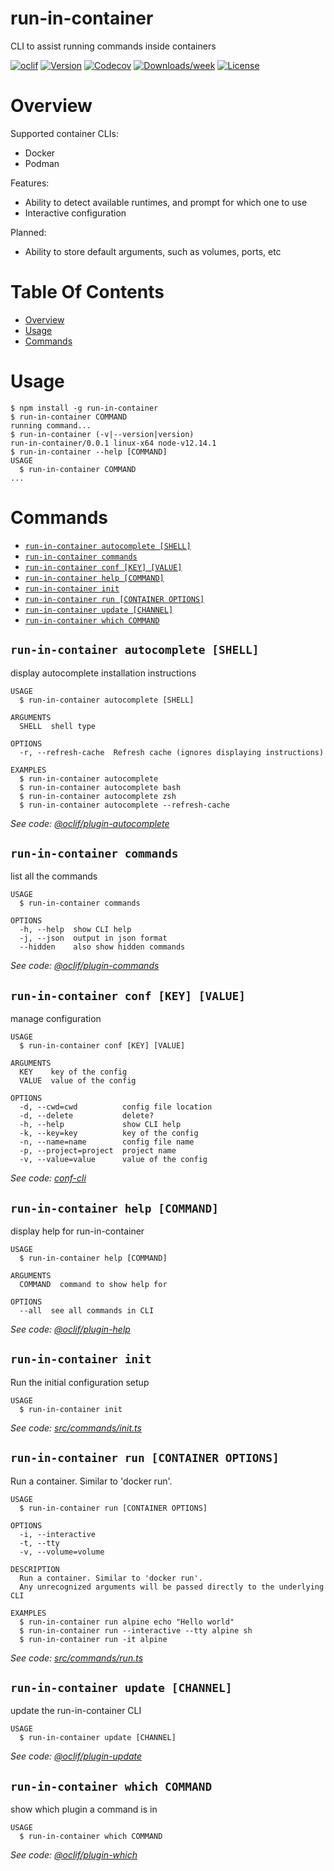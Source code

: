 # run-in-container

CLI to assist running commands inside containers

[![oclif](https://img.shields.io/badge/cli-oclif-brightgreen.svg)](https://oclif.io)
[![Version](https://img.shields.io/npm/v/run-in-container.svg)](https://npmjs.org/package/run-in-container)
[![Codecov](https://codecov.io/gh/robertsmieja/run-in-container/branch/master/graph/badge.svg)](https://codecov.io/gh/robertsmieja/run-in-container)
[![Downloads/week](https://img.shields.io/npm/dw/run-in-container.svg)](https://npmjs.org/package/run-in-container)
[![License](https://img.shields.io/npm/l/run-in-container.svg)](https://github.com/robertsmieja/run-in-container/blob/master/package.json)

# Overview

Supported container CLIs:

- Docker
- Podman

Features:

- Ability to detect available runtimes, and prompt for which one to use
- Interactive configuration

Planned:

- Ability to store default arguments, such as volumes, ports, etc

# Table Of Contents

<!-- toc -->

- [Overview](#overview)
- [Usage](#usage)
- [Commands](#commands)
  <!-- tocstop -->

# Usage

<!-- usage -->

```sh-session
$ npm install -g run-in-container
$ run-in-container COMMAND
running command...
$ run-in-container (-v|--version|version)
run-in-container/0.0.1 linux-x64 node-v12.14.1
$ run-in-container --help [COMMAND]
USAGE
  $ run-in-container COMMAND
...
```

<!-- usagestop -->

# Commands

<!-- commands -->

- [`run-in-container autocomplete [SHELL]`](#run-in-container-autocomplete-shell)
- [`run-in-container commands`](#run-in-container-commands)
- [`run-in-container conf [KEY] [VALUE]`](#run-in-container-conf-key-value)
- [`run-in-container help [COMMAND]`](#run-in-container-help-command)
- [`run-in-container init`](#run-in-container-init)
- [`run-in-container run [CONTAINER OPTIONS]`](#run-in-container-run-container-options)
- [`run-in-container update [CHANNEL]`](#run-in-container-update-channel)
- [`run-in-container which COMMAND`](#run-in-container-which-command)

## `run-in-container autocomplete [SHELL]`

display autocomplete installation instructions

```
USAGE
  $ run-in-container autocomplete [SHELL]

ARGUMENTS
  SHELL  shell type

OPTIONS
  -r, --refresh-cache  Refresh cache (ignores displaying instructions)

EXAMPLES
  $ run-in-container autocomplete
  $ run-in-container autocomplete bash
  $ run-in-container autocomplete zsh
  $ run-in-container autocomplete --refresh-cache
```

_See code: [@oclif/plugin-autocomplete](https://github.com/oclif/plugin-autocomplete/blob/v0.1.5/src/commands/autocomplete/index.ts)_

## `run-in-container commands`

list all the commands

```
USAGE
  $ run-in-container commands

OPTIONS
  -h, --help  show CLI help
  -j, --json  output in json format
  --hidden    also show hidden commands
```

_See code: [@oclif/plugin-commands](https://github.com/oclif/plugin-commands/blob/v1.2.3/src/commands/commands.ts)_

## `run-in-container conf [KEY] [VALUE]`

manage configuration

```
USAGE
  $ run-in-container conf [KEY] [VALUE]

ARGUMENTS
  KEY    key of the config
  VALUE  value of the config

OPTIONS
  -d, --cwd=cwd          config file location
  -d, --delete           delete?
  -h, --help             show CLI help
  -k, --key=key          key of the config
  -n, --name=name        config file name
  -p, --project=project  project name
  -v, --value=value      value of the config
```

_See code: [conf-cli](https://github.com/natzcam/conf-cli/blob/v0.1.9/src/commands/conf.ts)_

## `run-in-container help [COMMAND]`

display help for run-in-container

```
USAGE
  $ run-in-container help [COMMAND]

ARGUMENTS
  COMMAND  command to show help for

OPTIONS
  --all  see all commands in CLI
```

_See code: [@oclif/plugin-help](https://github.com/oclif/plugin-help/blob/v2.2.3/src/commands/help.ts)_

## `run-in-container init`

Run the initial configuration setup

```
USAGE
  $ run-in-container init
```

_See code: [src/commands/init.ts](https://github.com/robertsmieja/run-in-container/blob/v0.0.1/src/commands/init.ts)_

## `run-in-container run [CONTAINER OPTIONS]`

Run a container. Similar to 'docker run'.

```
USAGE
  $ run-in-container run [CONTAINER OPTIONS]

OPTIONS
  -i, --interactive
  -t, --tty
  -v, --volume=volume

DESCRIPTION
  Run a container. Similar to 'docker run'.
  Any unrecognized arguments will be passed directly to the underlying CLI

EXAMPLES
  $ run-in-container run alpine echo "Hello world"
  $ run-in-container run --interactive --tty alpine sh
  $ run-in-container run -it alpine
```

_See code: [src/commands/run.ts](https://github.com/robertsmieja/run-in-container/blob/v0.0.1/src/commands/run.ts)_

## `run-in-container update [CHANNEL]`

update the run-in-container CLI

```
USAGE
  $ run-in-container update [CHANNEL]
```

_See code: [@oclif/plugin-update](https://github.com/oclif/plugin-update/blob/v1.3.9/src/commands/update.ts)_

## `run-in-container which COMMAND`

show which plugin a command is in

```
USAGE
  $ run-in-container which COMMAND
```

_See code: [@oclif/plugin-which](https://github.com/oclif/plugin-which/blob/v1.0.3/src/commands/which.ts)_

<!-- commandsstop -->
